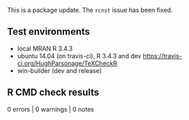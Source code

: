 This is a package update. The `rcnst` issue has been fixed.

## Test environments
* local MRAN R 3.4.3
* ubuntu 14.04 (on travis-ci), R 3.4.3 and dev <https://travis-ci.org/HughParsonage/TeXCheckR>
* win-builder (dev and release)

## R CMD check results

0 errors | 0 warnings | 0 notes

